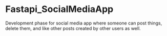# Fastapi_SocialMediaApp
Development phase for social media app where someone can post things, delete them, and like other posts created by other users as well.

